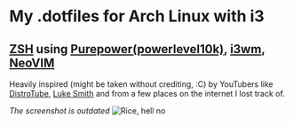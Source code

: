 # My .dotfiles for Arch Linux with i3
## [ZSH](https://www.zsh.org/) using [Purepower(powerlevel10k)](https://github.com/romkatv/powerlevel10k), [i3wm](https://www.i3wm.org/), [NeoVIM](https://neovim.io/)

Heavily inspired (might be taken without crediting, :C) by YouTubers like [DistroTube](https://www.youtube.com/channel/UCVls1GmFKf6WlTraIb_IaJg), [Luke Smith](https://www.youtube.com/channel/UC2eYFnH61tmytImy1mTYvhA) and from a few places on the internet I lost track of.

*The screenshot is outdated*
![Rice, hell no](https://raw.githubusercontent.com/OnurKader/.dotfiles/master/imgs/2020-03-03%2014-30-26.png)
